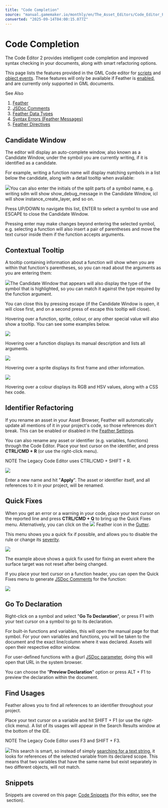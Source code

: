 ```yaml
---
title: "Code Completion"
source: "manual.gamemaker.io/monthly/en/The_Asset_Editors/Code_Editor_Properties/Feather_Features.htm"
converted: "2025-09-14T04:00:15.077Z"
---
```


# Code Completion

The Code Editor 2 provides intelligent code completion and improved syntax checking in your documents, along with smart refactoring options.

This page lists the features provided in the GML Code editor for [scripts](../Scripts.md) and [object events](../Object_Properties/Object_Events.md). These features will only be available if Feather is [enabled](../../Setting_Up_And_Version_Information/IDE_Preferences/Feather_Settings.htm#s1), and are currently only supported in GML documents.

See Also

1.  [Feather](../../Setting_Up_And_Version_Information/IDE_Preferences/Feather_Settings.md)
2.  [JSDoc Comments](JSDoc_Script_Comments.md)
3.  [Feather Data Types](Feather_Data_Types.md)
4.  [Syntax Errors (Feather Messages)](../../Additional_Information/Errors/Syntax_Errors.md)
5.  [Feather Directives](Feather_Directives.md)

## Candidate Window

The editor will display an auto-complete window, also known as a Candidate Window, under the symbol you are currently writing, if it is identified as a candidate.

For example, writing a function name will display matching symbols in a list below the candidate, along with a detail tooltip when available:

![](../../assets/Images/The_IDE/Code%20Editor/EditingCode_CodeCompletionWindow.png)You can also enter the initials of the split parts of a symbol name, e.g. writing sdm will show show\_debug\_message in the Candidate Window, icl will show instance\_create\_layer, and so on.

Press UP/DOWN to navigate this list, ENTER to select a symbol to use and ESCAPE to close the Candidate Window.

Pressing enter may make changes beyond entering the selected symbol, e.g. selecting a function will also insert a pair of parentheses and move the text cursor inside them if the function accepts arguments.

## Contextual Tooltip

A tooltip containing information about a function will show when you are within that function's parentheses, so you can read about the arguments as you are entering them:

![](../../assets/Images/The_IDE/Code%20Editor/CodeCompletion_Tooltip.png)The Candidate Window that appears will also display the type of the symbol that is highlighted, so you can match it against the type required by the function argument.

You can close this by pressing escape (if the Candidate Window is open, it will close first, and on a second press of escape this tooltip will close).

Hovering over a function, sprite, colour, or any other special value will also show a tooltip. You can see some examples below.

![](../../assets/Images/Asset_Editors/Editor_Scripts_FeatherHoverFunction.png)

Hovering over a function displays its manual description and lists all arguments.

![](../../assets/Images/Asset_Editors/Editor_Scripts_FeatherHoverSprite.png)

Hovering over a sprite displays its first frame and other information.

![](../../assets/Images/Asset_Editors/Editor_Scripts_FeatherHoverColour.png)

Hovering over a colour displays its RGB and HSV values, along with a CSS hex code.

## Identifier Refactoring

If you rename an asset in your Asset Browser, Feather will automatically update all mentions of it in your project's code, so those references don't break. This can be enabled or disabled in the [Feather Settings](../../Setting_Up_And_Version_Information/IDE_Preferences/Feather_Settings.md).

You can also rename any asset or identifier (e.g. variables, functions) through the Code Editor. Place your text cursor on the identifier, and press **CTRL/CMD + R** (or use the right-click menu).

NOTE The Legacy Code Editor uses CTRL/CMD + SHIFT + R.

![](../../assets/Images/Asset_Editors/Editor_Scripts_FeatherRename.png)

Enter a new name and hit "**Apply**". The asset or identifier itself, and all references to it in your project, will be renamed.

## Quick Fixes

When you get an error or a warning in your code, place your text cursor on the reported line and press **CTRL/CMD + Q** to bring up the Quick Fixes menu. Alternatively, you can click on the ![](../../assets/Images/Icons/Icon_Feather.png) Feather icon in the [Gutter](../The_Text_Editor.htm#h1).

This menu shows you a quick fix if possible, and allows you to disable the rule or change its [severity](../../Setting_Up_And_Version_Information/IDE_Preferences/Feather_Settings.htm#s3).

![](../../assets/Images/Asset_Editors/Editor_Scripts_FeatherQuickFix.png)

The example above shows a quick fix used for fixing an event where the surface target was not reset after being changed.

If you place your text cursor on a function header, you can open the Quick Fixes menu to generate [JSDoc Comments](JSDoc_Script_Comments.md) for the function:

![](../../assets/Images/Asset_Editors/JSDoc_Feather_Generate.png)

## Go To Declaration

Right-click on a symbol and select "**Go To Declaration**", or press F1 with your text cursor on a symbol to go to its declaration.

For built-in functions and variables, this will open the manual page for that symbol. For your own variables and functions, you will be taken to the document and the exact line/column where it was declared. Assets will open their respective editor window.

For user-defined functions with a @url [JSDoc parameter](JSDoc_Script_Comments.md), doing this will open that URL in the system browser.

You can choose the "**Preview Declaration**" option or press ALT + F1 to preview the declaration within the document.

## Find Usages

Feather allows you to find all references to an identifier throughout your project.

Place your text cursor on a variable and hit SHIFT + F1 (or use the right-click menu). A list of its usages will appear in the Search Results window at the bottom of the IDE.

NOTE The Legacy Code Editor uses F3 and SHIFT + F3.

![](../../assets/Images/The_IDE/Code%20Editor/CodeCompletion_FindUsages.png)This search is smart, so instead of simply [searching for a text string](../../IDE_Navigation/Menus/The_Edit_Menu.md), it looks for references of the selected variable from its declared scope. This means that two variables that have the same name but exist separately in two different objects, will not match.

## Snippets

Snippets are covered on this page: [Code Snippets](Code_Snippets.md) (for this editor, see the   section).